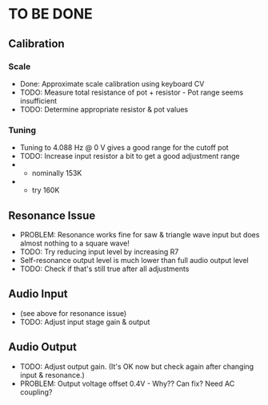 # TO BE DONE

## Calibration
### Scale
* Done: Approximate scale calibration using keyboard CV
* TODO: Measure total resistance of pot + resistor - Pot range seems insufficient
* TODO: Determine appropriate resistor & pot values
### Tuning
* Tuning to 4.088 Hz @ 0 V gives a good range for the cutoff pot
* TODO: Increase input resistor a bit to get a good adjustment range
* * nominally 153K
* * try 160K


## Resonance Issue
* PROBLEM: Resonance works fine for saw & triangle wave input but does almost nothing to a square wave!
* TODO: Try reducing input level by increasing R7
* Self-resonance output level is much lower than full audio output level
* TODO: Check if that's still true after all adjustments

## Audio Input
* (see above for resonance issue)
* TODO: Adjust input stage gain & output

## Audio Output
* TODO: Adjust output gain. (It's OK now but check again after changing input & resonance.)
* PROBLEM: Output voltage offset 0.4V - Why?? Can fix? Need AC coupling?
